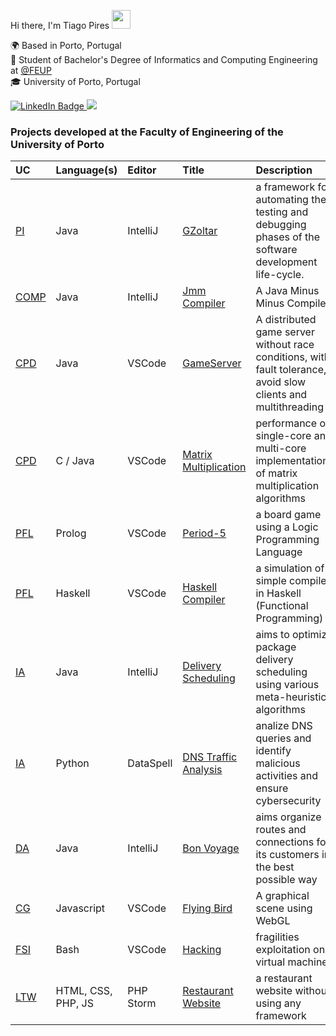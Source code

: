 Hi there, I'm Tiago Pires <img src="https://raw.githubusercontent.com/MartinHeinz/MartinHeinz/master/wave.gif" width="30px" height="30px" />

🌍 Based in Porto, Portugal <br>
📖 Student of Bachelor's Degree of Informatics and Computing Engineering at [@FEUP](https://sigarra.up.pt/feup/en/web_page.Inicial) <br>
🎓 University of Porto, Portugal <br>

<a href="https://www.linkedin.com/in/tiagorspires/">
  <img src="https://img.shields.io/badge/LinkedIn-0077B5?style=for-the-badge&logo=linkedin&logoColor=white" alt="LinkedIn Badge"/>
</a>

<a href = "mailto:tiagoboss17@gmail.com">
  <img src="https://img.shields.io/badge/Gmail-D14836?style=for-the-badge&logo=gmail&logoColor=white" target="_blank"/>
</a>

### **Projects developed at the Faculty of Engineering of the University of Porto** 

</p>

| UC | Language(s) | Editor | Title | Description |
| :--- | :--- | :--- | :--- | :--- |
| [PI](https://sigarra.up.pt/feup/pt/UCURR_GERAL.FICHA_UC_VIEW?pv_ocorrencia_id=501692) | Java | IntelliJ | [GZoltar](https://github.com/GZoltar/gzoltar) |  a framework for automating the testing and debugging phases of the software development life-cycle. |
| [COMP](https://sigarra.up.pt/feup/pt/ucurr_geral.ficha_uc_view?pv_ocorrencia_id=520331) | Java | IntelliJ | [Jmm Compiler](https://github.com/tiagorspires/COMP-JmmCompiler) | A Java Minus Minus Compiler |
| [CPD](https://sigarra.up.pt/feup/pt/UCURR_GERAL.FICHA_UC_VIEW?pv_ocorrencia_id=520333) | Java | VSCode | [GameServer](https://github.com/tiagorspires/CPD-Parallel) | A distributed game server without race conditions, with fault tolerance, avoid slow clients and multithreading |
| [CPD](https://sigarra.up.pt/feup/pt/UCURR_GERAL.FICHA_UC_VIEW?pv_ocorrencia_id=520333) | C / Java | VSCode | [Matrix Multiplication](https://github.com/tiagorspires/CPD-Parallel) | performance of single-core and multi-core implementations of matrix multiplication algorithms |
| [PFL](https://sigarra.up.pt/feup/pt/UCURR_GERAL.FICHA_UC_VIEW?pv_ocorrencia_id=520329) | Prolog | VSCode | [Period-5](https://github.com/tiagorspires/PFL-Period-5) |a board game using a Logic Programming Language|
| [PFL](https://sigarra.up.pt/feup/pt/UCURR_GERAL.FICHA_UC_VIEW?pv_ocorrencia_id=520329) | Haskell | VSCode | [Haskell Compiler](https://github.com/tiagorspires/PFL-haskell-compiler) |a simulation of a simple compiler in Haskell (Functional Programming)|
| [IA](https://sigarra.up.pt/feup/pt/UCURR_GERAL.FICHA_UC_VIEW?pv_ocorrencia_id=519340) | Java | IntelliJ | [Delivery Scheduling](https://github.com/tiagorspires/IA-DeliveryScheduling) |aims to optimize package delivery scheduling using various meta-heuristic algorithms|
| [IA](https://sigarra.up.pt/feup/pt/UCURR_GERAL.FICHA_UC_VIEW?pv_ocorrencia_id=519340) | Python | DataSpell | [DNS Traffic Analysis](https://github.com/Ricardo-Da-Cruz/AI-dns-traffic-analysis) |analize DNS queries and identify malicious activities and ensure cybersecurity|
| [DA](https://sigarra.up.pt/feup/pt/ucurr_geral.ficha_uc_view?pv_ocorrencia_id=484424) | Java | IntelliJ | [Bon Voyage](https://github.com/tiagorspires/DA-BonVoyage) | aims organize routes and connections for its customers in the best possible way|
| [CG](https://sigarra.up.pt/feup/pt/UCURR_GERAL.FICHA_UC_VIEW?pv_ocorrencia_id=501689) | Javascript | VSCode | [Flying Bird](https://github.com/tiagorspires/CG-FlyingBird) | A graphical scene using WebGL |
| [FSI](https://sigarra.up.pt/feup/pt/ucurr_geral.ficha_uc_view?pv_ocorrencia_id=501683) | Bash | VSCode | [Hacking](https://github.com/tiagorspires/FSI-Security) |fragilities exploitation on a virtual machine|
| [LTW](https://sigarra.up.pt/feup/pt/UCURR_GERAL.FICHA_UC_VIEW?pv_ocorrencia_id=484427) | HTML, CSS, PHP, JS | PHP Storm | [Restaurant Website](https://github.com/FEUP-LTW-2022/ltw-restaurant/tree/master) |a restaurant website without using any framework|






